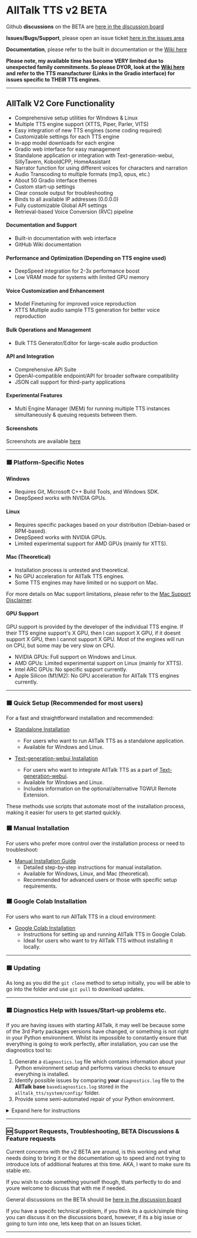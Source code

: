 # AllTalk TTS v2 BETA
Github **discussions** on the BETA are [here in the discussion board](https://github.com/erew123/alltalk_tts/discussions/245)

**Issues/Bugs/Support**, please open an issue ticket [here in the issues area](https://github.com/erew123/alltalk_tts/issues)

**Documentation**, please refer to the built in documentation or the [Wiki here ](https://github.com/erew123/alltalk_tts/wiki)

**Please note, my available time has become VERY limited due to unexpected family commitments. So please DYOR, look at the [Wiki here ](https://github.com/erew123/alltalk_tts/wiki) and refer to the TTS manufacturer (Links in the Gradio interface) for issues specific to THEIR TTS engines.**

---

## AllTalk V2 Core Functionality
- Comprehensive setup utilities for Windows & Linux
- Multiple TTS engine support (XTTS, Piper, Parler, VITS)
- Easy integration of new TTS engines (some coding required)
- Customizable settings for each TTS engine
- In-app model downloads for each engine
- Gradio web interface for easy management
- Standalone application or integration with Text-generation-webui, SillyTavern, KoboldCPP, HomeAssistant
- Narrator function for using different voices for characters and narration
- Audio Transcoding to multiple formats (mp3, opus, etc.)
- About 50 Gradio interface themes
- Custom start-up settings
- Clear console output for troubleshooting
- Binds to all available IP addresses (0.0.0.0)
- Fully customizable Global API settings
- Retrieval-based Voice Conversion (RVC) pipeline

#### Documentation and Support
- Built-in documentation with web interface
- GitHub Wiki documentation

#### Performance and Optimization (Depending on TTS engine used)
- DeepSpeed integration for 2-3x performance boost
- Low VRAM mode for systems with limited GPU memory 

#### Voice Customization and Enhancement
- Model Finetuning for improved voice reproduction
- XTTS Multiple audio sample TTS generation for better voice reproduction

#### Bulk Operations and Management
- Bulk TTS Generator/Editor for large-scale audio production

#### API and Integration
- Comprehensive API Suite
- OpenAI-compatible endpoint/API for broader software compatibility
- JSON call support for third-party applications

#### Experimental Features
- Multi Engine Manager (MEM) for running multiple TTS instances simultaneously & queuing requests between them.

#### Screenshots
Screenshots are available [here](https://github.com/erew123/alltalk_tts/discussions/237)

---

### 🟥 Platform-Specific Notes

#### Windows
- Requires Git, Microsoft C++ Build Tools, and Windows SDK.
- DeepSpeed works with NVIDIA GPUs.

#### Linux
- Requires specific packages based on your distribution (Debian-based or RPM-based).
- DeepSpeed works with NVIDIA GPUs.
- Limited experimental support for AMD GPUs (mainly for XTTS).

#### Mac (Theoretical)
- Installation process is untested and theoretical.
- No GPU acceleration for AllTalk TTS engines.
- Some TTS engines may have limited or no support on Mac.

For more details on Mac support limitations, please refer to the [Mac Support Disclaimer](https://github.com/erew123/alltalk_tts/wiki/Install-%E2%80%90-Manual-Installation-Guide).

#### GPU Support
GPU support is provided by the developer of the individual TTS engine. If their TTS engine support's X GPU, then I can support X GPU, if it doesnt support X GPU, then I cannot support X GPU. Most of the engines will run on CPU, but some may be very slow on CPU.

- NVIDIA GPUs: Full support on Windows and Linux.
- AMD GPUs: Limited experimental support on Linux (mainly for XTTS).
- Intel ARC GPUs: No specific support currently.
- Apple Silicon (M1/M2): No GPU acceleration for AllTalk TTS engines currently.

---

### 🟩 Quick Setup (Recommended for most users)

For a fast and straightforward installation and recommended:

- [Standalone Installation](https://github.com/erew123/alltalk_tts/wiki/Install-%E2%80%90-Standalone-Installation)
  - For users who want to run AllTalk TTS as a standalone application.
  - Available for Windows and Linux.

- [Text-generation-webui Installation](https://github.com/erew123/alltalk_tts/wiki/Install-%E2%80%90-Text%E2%80%90generation%E2%80%90webui-Installation)
  - For users who want to integrate AllTalk TTS as a part of [Text-generation-webui](https://github.com/oobabooga/text-generation-webui).
  - Available for Windows and Linux.
  - Includes information on the optional/alternative TGWUI Remote Extension.

These methods use scripts that automate most of the installation process, making it easier for users to get started quickly.

### 🟩 Manual Installation

For users who prefer more control over the installation process or need to troubleshoot:

- [Manual Installation Guide](https://github.com/erew123/alltalk_tts/wiki/Install-%E2%80%90-Manual-Installation-Guide)
  - Detailed step-by-step instructions for manual installation.
  - Available for Windows, Linux, and Mac (theoretical).
  - Recommended for advanced users or those with specific setup requirements.

### 🟩 Google Colab Installation

For users who want to run AllTalk TTS in a cloud environment:

- [Google Colab Installation](https://github.com/erew123/alltalk_tts/wiki/Google-COLAB)
  - Instructions for setting up and running AllTalk TTS in Google Colab.
  - Ideal for users who want to try AllTalk TTS without installing it locally.

---

### 🟪 Updating

As long as you did the `git clone` method to setup initially, you will be able to go into the folder and use `git pull` to download updates.

---

### 🟨 Diagnostics Help with Issues/Start-up problems etc.

If you are having issues with starting AllTalk, it may well be because some of the 3rd Party packages versions have changed, or something is not right in your Python environment. Whilst its impossible to constantly ensure that everything is going to work perfectly, after installation, you can use the diagnostics tool to:

1) Generate a `diagnostics.log` file which contains information about your Python environment setup and performs various checks to ensure everything is installed.
2) Identify possible issues by comparing **your** `diagnostics.log` file to the **AllTalk base** `basediagnostics.log` stored in the `alltalk_tts/system/config/` folder.
3) Provide some semi-automated repair of your Python environment.

<details>
<summary>Expand here for instructions</summary>
<br>

### Starting diagnostics
Start the diagnostics from the `alltalk_tts` folder with either:

- **Windows:** `start_diagnostics.bat`
- **Linux:** `./start_diagnostics.sh`
- **TGWUI:** use TGWUI's cmd_{your_os} file
- **Other:** `python diagnostics.py` after starting **your** Python environment

You will be presented with a menu. The first thing you will need to do is generate your own diagnostics file, with option 1. This will create your `diagnostics.log` file in the `alltalk_tts` folder.

![image](https://github.com/erew123/screenshots/raw/main/gendiags1.jpg)
<br><br>
### Contents of the `diagnostic.log` file

You are welcome to look through this file and also check the on-screen output for failure notifications or package version issues.

![image](https://github.com/erew123/screenshots/raw/main/gendiags2.jpg)
<br><br>
### Comparing your `diagnostics.log` to the Standalone `basediagnostics.log`
Back at the main diagnostics menu, you can compare your `diagnostics.log` file to the `basediagnostics.log`file. This comparison will show any version differences between **your** Python environment and a tested working Python environment, as well as provide the commands to align your environment with the tested environment.

To do this comparison you will:

1) Select option 2 from the diagnostics menu and wait for the GUI to open.
2) Drag and drop `basediagnostics log` from the `/alltalk_tts/system/config` folder onto the **Base Diagnostics File** window.
3) Drag and drop **your** `diagnostics log` from the `/alltalk_tts/` folder onto the **Comparison Diagnostics File** window.
4) Click the **Compare the Base and Comparison log files** button.

You will now see a comparison of the **Base** and **Comparison** versions listed in chart form.

**Windows Users** note at the top of the GUI window, there are reference to Windows C++ Build Tools, Windows SDK and Espeak-ng. These are part of the base requirements and if missing you should install them as the installation of AllTalk's Python environment will have failed.

At the bottom of the GUI screen you will see:

- **Organised Results** this is the chart above, broken down into a text format and useful for quickly assessing what may be different from the base and useful if you need to create a issues ticket. Though the main thing required for a issues ticket is the `diagnostics.log` file.
- **Pip Commands to align versions** this list can either be copied to manually use at the command prompt/terminal window in **your** Python environment. Or, if you are in the AllTalk Python environment, you can use the **Run Pip commands** and that will install all updates to try match the versions. After doing this you can re-run the diagnostics, generate a new `diagnostics.log` and perform the compare again.

![image](https://github.com/erew123/screenshots/raw/main/gendiags3.jpg)
<br><br>
### Things this will not resolve or show

- **Corrupted packages or a corrupted Python Environment** You can always delete your Python Environment and start afresh. It may be worth clearing the PIP cache too (as below) before starting this process.
- **Corrupted files in your PIP download cache** Python caches installable packages so that you dont have to re-download them all the time. Sometimes these get corrupted or even sometimes, PIP will not update versions to newer versions when it finds there is already a copy in the PIP cache. You can clear the pip cache at your termina/command prompt window with `pip cache purge`
- **Corrupted Conda packages** There are 2x packages installed by Conda. In the **Standalone** installation of AllTalk, you can re-install these manually if you wish by:<br>
&nbsp;&nbsp;&nbsp;&nbsp;&nbsp;&nbsp;&nbsp;&nbsp;&nbsp;- Running `start_environment` as necessary for your OS, from the `alltalk_tts` folder.<br>
&nbsp;&nbsp;&nbsp;&nbsp;&nbsp;&nbsp;&nbsp;&nbsp;&nbsp;- `cd alltalk_environment`<br>
&nbsp;&nbsp;&nbsp;&nbsp;&nbsp;&nbsp;&nbsp;&nbsp;&nbsp;- `cd conda`<br>
&nbsp;&nbsp;&nbsp;&nbsp;&nbsp;&nbsp;&nbsp;&nbsp;&nbsp;- `cd scripts`<br>
&nbsp;&nbsp;&nbsp;&nbsp;&nbsp;&nbsp;&nbsp;&nbsp;&nbsp;- `conda.exe install -y conda-forge::ffmpeg`<br>
&nbsp;&nbsp;&nbsp;&nbsp;&nbsp;&nbsp;&nbsp;&nbsp;&nbsp;- `conda.exe install -y pytorch::faiss-cpu`
- **Other environmental factors I cannot account for**
<br><br>  
</details>

---

### 🆘 Support Requests, Troubleshooting, BETA Discussions & Feature requests
Current concerns with the v2 BETA are around, is this working and what needs doing to bring it or the documentation up to speed and not trying to introduce lots of additional features at this time. AKA, I want to make sure its stable etc.

If you wish to code something yourself though, thats perfectly to do and youre welcome to discuss that with me if needed.

General discussions on the BETA should be [here in the discussion board](https://github.com/erew123/alltalk_tts/discussions/245)

If you have a specifc technical problem, if you think its a quick/simple thing you can discuss it on the discussions board, however, if its a big issue or going to turn into one, lets keep that on an Issues ticket.

---
